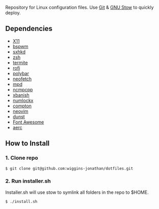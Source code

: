 Repository for Linux configuration files.
Use [Git](https://git-scm.com/) & [GNU Stow](https://www.gnu.org/software/stow/) to quickly deploy.

## Dependencies
* [X11](https://www.x.org/wiki/)
* [bspwm](https://github.com/baskerville/bspwm)
* [sxhkd](https://github.com/baskerville/sxhkd)
* [zsh](https://www.zsh.org/)
* [termite](https://github.com/thestinger/termite)
* [rofi](https://github.com/DaveDavenport/rofi)
* [polybar](https://github.com/jaagr/polybar)
* [neofetch](https://github.com/dylanaraps/neofetch)
* [mpd](https://www.musicpd.org/)
* [ncmpcpp](http://rybczak.net/ncmpcpp/)
* [xbanish](https://github.com/jcs/xbanish)
* [numlockx](https://github.com/rg3/numlockx)
* [compton](https://github.com/chjj/compton)
* [neovim](https://github.com/neovim/neovim)
* [dunst](https://dunst-project.org/)
* [Font Awesome](https://fontawesome.com/)
* [aerc](https://aerc-mail.org/)

## How to Install

### 1. Clone repo
`$ git clone git@github.com:wiggins-jonathan/dotfiles.git`

### 2. Run installer.sh
Installer.sh will use stow to symlink all folders in the repo to $HOME.

`$ ./install.sh`
